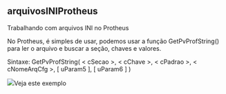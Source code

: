 ## arquivosINIProtheus
Trabalhando com arquivos INI no Protheus

No Protheus, é simples de usar, podemos usar a função GetPvProfString() para ler o arquivo e buscar a seção, chaves e valores.

Sintaxe: GetPvProfString( < cSecao >, < cChave >, < cPadrao >, < cNomeArqCfg >, [ uParam5 ], [ uParam6 ] )

<p><img src="resources/arquivoini.webp></p>

##Exemplo
<a href="https://youtu.be/3OyuOH2Pg3I" target="_blank">Veja este exemplo</a>




